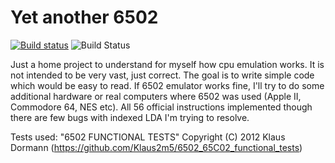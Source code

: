 # Yet another 6502

[![Build status](https://ci.appveyor.com/api/projects/status/p6qc0oxu2g08k2kw?svg=true)](https://ci.appveyor.com/project/veremenko-y/yet-another-6502)
![Build Status](https://travis-ci.org/veremenko-y/yet-another-6502.svg?branch=master)

Just a home project to understand for myself how cpu emulation works. It is not intended to be very vast, just correct. The goal is to write simple code which would be easy to read. If 6502 emulator works fine, I'll try to do some additional hardware or real computers where 6502 was used (Apple II, Commodore 64, NES etc).
All 56 official instructions implemented though there are few bugs with indexed LDA I'm trying to resolve.

Tests used: "6502 FUNCTIONAL TESTS" Copyright (C) 2012  Klaus Dormann (https://github.com/Klaus2m5/6502_65C02_functional_tests)
